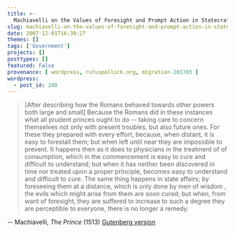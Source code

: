 ```yaml
---
title: >-
  Machiavelli on the Values of Foresight and Prompt Action in Statecraft as in Medicine
slug: machiavelli-on-the-values-of-foresight-and-prompt-action-in-statecraft-and-medicine
date: 2007-12-01T16:39:27
themes: []
tags: ['Government']
projects: []
posttypes: []
featured: False
provenance: [ wordpress, rufuspollock.org, migration-201703 ]
wordpress:
  - post_id: 248
---
```


> [After describing how the Romans behaved towards other powers both large and small]  Because the Romans did in these instances what all prudent princes ought to do -- taking care to concern themselves not only with present troubles, but also future ones. For these they prepared with every effort, because, when distant, it is easy to forestall them; but when left until near they are impossible to prevent. It happens then as it does to physicians in the treatment of of consumption, which in the commencement is easy to cure and difficult to understand; but when it has neither been discovered in time nor treated upon a proper principle, becomes easy to understand and difficult to cure. The same thing happens in state affairs; by foreseeing them at a distance, which is only done by men of wisdom , the evils which might arise from them are soon cured; but when, from want of foresight, they are suffered to increase to such a degree they are perceptible to everyone, there is no longer a remedy.

-- Machiavelli, *The Prince* (1513) [Gutenberg version](http://www.gutenberg.org/etext/1232)


